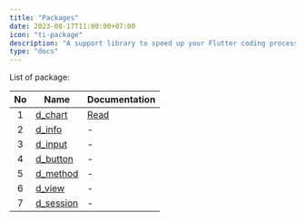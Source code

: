 ```yaml
---
title: "Packages"
date: 2023-08-17T11:00:00+07:00
icon: "ti-package"
description: "A support library to speed up your Flutter coding process the easy way"
type: "docs"
---
```


List of package:

| No  | Name                                            | Documentation     |
| :-: | ----------------------------------------------- | ----------------- |
|  1  | [d_chart](https://pub.dev/packages/d_chart)     | [Read](/d_chart/) |
|  2  | [d_info](https://pub.dev/packages/d_info)       | -                 |
|  3  | [d_input](https://pub.dev/packages/d_input)     | -                 |
|  4  | [d_button](https://pub.dev/packages/d_button)   | -                 |
|  5  | [d_method](https://pub.dev/packages/d_method)   | -                 |
|  6  | [d_view](https://pub.dev/packages/d_view)       | -                 |
|  7  | [d_session](https://pub.dev/packages/d_session) | -                 |
